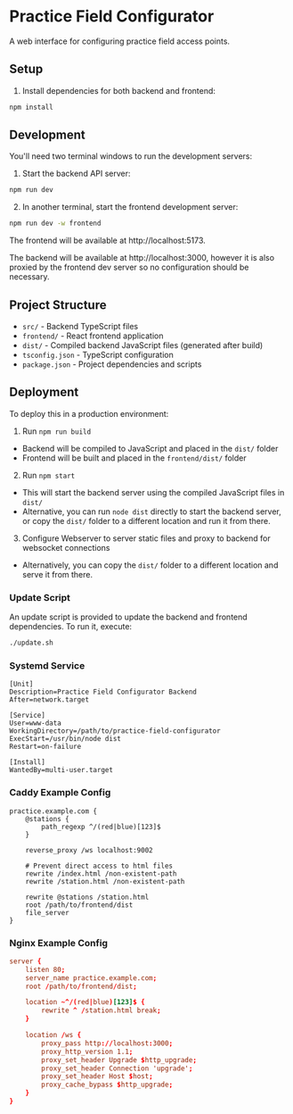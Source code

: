 # Practice Field Configurator

A web interface for configuring practice field access points.

## Setup

1. Install dependencies for both backend and frontend:

```bash
npm install
```

## Development

You'll need two terminal windows to run the development servers:

1. Start the backend API server:

```bash
npm run dev
```

2. In another terminal, start the frontend development server:

```bash
npm run dev -w frontend
```

The frontend will be available at http://localhost:5173.

The backend will be available at http://localhost:3000, however it is also proxied by the frontend dev server so no configuration should be necessary.

## Project Structure

- `src/` - Backend TypeScript files
- `frontend/` - React frontend application
- `dist/` - Compiled backend JavaScript files (generated after build)
- `tsconfig.json` - TypeScript configuration
- `package.json` - Project dependencies and scripts

## Deployment

To deploy this in a production environment:

1. Run `npm run build`

- Backend will be compiled to JavaScript and placed in the `dist/` folder
- Frontend will be built and placed in the `frontend/dist/` folder

2. Run `npm start`

- This will start the backend server using the compiled JavaScript files in `dist/`
- Alternative, you can run `node dist` directly to start the backend server, or copy the `dist/` folder to a different location and run it from there.

3. Configure Webserver to server static files and proxy to backend for websocket connections

- Alternatively, you can copy the `dist/` folder to a different location and serve it from there.

### Update Script

An update script is provided to update the backend and frontend dependencies. To run it, execute:

```bash
./update.sh
```

### Systemd Service

```service
[Unit]
Description=Practice Field Configurator Backend
After=network.target

[Service]
User=www-data
WorkingDirectory=/path/to/practice-field-configurator
ExecStart=/usr/bin/node dist
Restart=on-failure

[Install]
WantedBy=multi-user.target
```

### Caddy Example Config

```Caddyfile
practice.example.com {
    @stations {
        path_regexp ^/(red|blue)[123]$
    }

    reverse_proxy /ws localhost:9002

    # Prevent direct access to html files
    rewrite /index.html /non-existent-path
    rewrite /station.html /non-existent-path

    rewrite @stations /station.html
    root /path/to/frontend/dist
    file_server
}
```

### Nginx Example Config

```conf
server {
    listen 80;
    server_name practice.example.com;
    root /path/to/frontend/dist;

    location ~^/(red|blue)[123]$ {
        rewrite ^ /station.html break;
    }

    location /ws {
        proxy_pass http://localhost:3000;
        proxy_http_version 1.1;
        proxy_set_header Upgrade $http_upgrade;
        proxy_set_header Connection 'upgrade';
        proxy_set_header Host $host;
        proxy_cache_bypass $http_upgrade;
    }
}
```
